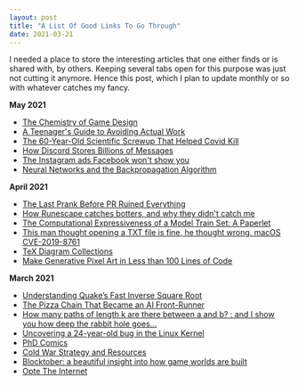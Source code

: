 ```yaml
---
layout: post
title: "A List Of Good Links To Go Through"
date: 2021-03-21
---
```


I needed a place to store the interesting articles that one either finds or is shared with, by others. Keeping several tabs open for this purpose was just not cutting it anymore. Hence this post, which I plan to update monthly or so with whatever catches my fancy.

**May 2021**
- [The Chemistry of Game Design](https://lostgarden.home.blog/2021/03/13/the-chemistry-of-game-design-2/)
- [A Teenager's Guide to Avoiding Actual Work](https://madned.substack.com/p/a-teenagers-guide-to-avoiding-actual)
- [The 60-Year-Old Scientific Screwup That Helped Covid Kill](https://www.wired.com/story/the-teeny-tiny-scientific-screwup-that-helped-covid-kill/)
- [How Discord Stores Billions of Messages](https://blog.discord.com/how-discord-stores-billions-of-messages-7fa6ec7ee4c7#.dzqq7q4o7)
- [The Instagram ads Facebook won't show you](https://signal.org/blog/the-instagram-ads-you-will-never-see/)
- [Neural Networks and the Backpropagation Algorithm](https://jeremykun.com/2012/12/09/neural-networks-and-backpropagation/)

**April 2021**
- [The Last Prank Before PR Ruined Everything](https://www.microsoftcoffee.org/)
- [How Runescape catches botters, and why they didn't catch me](https://secret.club/2021/04/03/runescape-heuristics.html)
- [The Computational Expressiveness of a Model Train Set: A Paperlet](https://www.scottaaronson.com/blog/?p=5402)
- [This man thought opening a TXT file is fine, he thought wrong. macOS CVE-2019-8761](https://www.paulosyibelo.com/2021/04/this-man-thought-opening-txt-file-is.html?m=1)
- [TeX Diagram Collections](https://texample.net/tikz/examples/)
- [Make Generative Pixel Art in Less than 100 Lines of Code](https://www.megacolorboy.com/writings/posts/make-your-own-generative-pixel-art-in-less-than-100-lines-of-code/)

**March 2021**
- [Understanding Quake’s Fast Inverse Square Root](https://betterexplained.com/articles/understanding-quakes-fast-inverse-square-root/)
- [The Pizza Chain That Became an AI Front-Runner](https://towardsdatascience.com/the-pizza-chain-that-became-an-ai-front-runner-a0e297320cf6)
- [How many paths of length k are there between a and b? : and I show you how deep the rabbit hole goes...](http://horace.io/walks.html)
- [Uncovering a 24-year-old bug in the Linux Kernel](https://engineering.skroutz.gr/blog/uncovering-a-24-year-old-bug-in-the-linux-kernel/)
- [PhD Comics](http://phdcomics.com/comics/most_popular.php)
- [Cold War Strategy and Resources](https://www.diplomacybriefing.com/cold-war-resources)
- [Blocktober: a beautiful insight into how game worlds are built](https://www.rockpapershotgun.com/blocktober-2017)
- [Opte The Internet](https://www.opte.org/the-internet)
